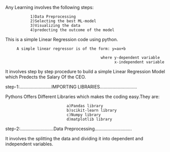 Any Learning involves the following steps:
    
    
               1)Data Preprocessing
               2)Selecting the best ML-model
               3)Visualizing the data
               4)predecting the outcome of the model





This is a simple Linear Regression code using python.

         A simple linear regressor is of the form: y=ax+b
         
                                              where y-dependent variable
                                                    x-independent variable
               
               
It involves step by step procedure to build a simple Linear Regression Model which Predects the Salary Of the CEO.

step-1:.........................IMPORTING LIBRARIES............................. 

Pythons Offers Different Libraries which makes the coding easy.They are:
          
                               a)Pandas library
                               b)scikit-learn library
                               c)Numpy library
                               d)matplotlib library

step-2:..........................Data Preprocessing.............................

It involves the splitting the data and dividing it into dependent and independent variables.

                            
